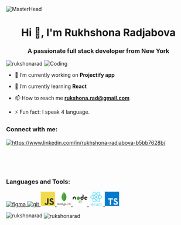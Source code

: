 ![MasterHead](https://user-images.githubusercontent.com/74038190/213910845-af37a709-8995-40d6-be59-724526e3c3d7.gif)
<h1 align="center">Hi 👋, I'm Rukhshona Radjabova</h1>
<h3 align="center">A passionate full stack developer from New York</h3>
<img align="right" alt="Coding" width="400" src="https://user-images.githubusercontent.com/74038190/236119160-976a0405-caa7-470c-9356-16d43402ea0a.gif">
<p align="left"> <img src="https://komarev.com/ghpvc/?username=rukshonarad&label=Profile%20views&color=0e75b6&style=flat" alt="rukshonarad" /> </p>

- 🔭 I’m currently working on **Projectify app**

- 🌱 I’m currently learning **React**

- 📫 How to reach me **rukshona.rad@gmail.com**
  
- ⚡ Fun fact: I speak 4 language. 

<h3 align="left">Connect with me:</h3>
<p align="left">
<a href="https://linkedin.com/in/https://www.linkedin.com/in/rukhshona-radjabova-b5bb7628b/" target="blank"><img align="center" src="https://raw.githubusercontent.com/rahuldkjain/github-profile-readme-generator/master/src/images/icons/Social/linked-in-alt.svg" alt="https://www.linkedin.com/in/rukhshona-radjabova-b5bb7628b/" height="30" width="40" /></a>
</p>
<br/>
<br/>
<br/>
<h3 align="left">Languages and Tools:</h3>

<p align="left"> <a href="https://www.figma.com/" target="_blank" rel="noreferrer"> <img src="https://www.vectorlogo.zone/logos/figma/figma-icon.svg" alt="figma" width="40" height="40"/> </a> <a href="https://git-scm.com/" target="_blank" rel="noreferrer"> <img src="https://www.vectorlogo.zone/logos/git-scm/git-scm-icon.svg" alt="git" width="40" height="40"/> </a> <a href="https://developer.mozilla.org/en-US/docs/Web/JavaScript" target="_blank" rel="noreferrer"> <img src="https://raw.githubusercontent.com/devicons/devicon/master/icons/javascript/javascript-original.svg" alt="javascript" width="40" height="40"/> </a> <a href="https://www.mongodb.com/" target="_blank" rel="noreferrer"> <img src="https://raw.githubusercontent.com/devicons/devicon/master/icons/mongodb/mongodb-original-wordmark.svg" alt="mongodb" width="40" height="40"/> </a> <a href="https://nodejs.org" target="_blank" rel="noreferrer"> <img src="https://raw.githubusercontent.com/devicons/devicon/master/icons/nodejs/nodejs-original-wordmark.svg" alt="nodejs" width="40" height="40"/> </a> <a href="https://reactjs.org/" target="_blank" rel="noreferrer"> <img src="https://raw.githubusercontent.com/devicons/devicon/master/icons/react/react-original-wordmark.svg" alt="react" width="40" height="40"/> </a> <a href="https://www.typescriptlang.org/" target="_blank" rel="noreferrer"> <img src="https://raw.githubusercontent.com/devicons/devicon/master/icons/typescript/typescript-original.svg" alt="typescript" width="40" height="40"/> </a> </p>

<p><img align="left" src="https://github-readme-stats.vercel.app/api/top-langs?username=rukshonarad&show_icons=true&locale=en&layout=compact" alt="rukshonarad" /></p>

<p>&nbsp;<img align="center" src="https://github-readme-stats.vercel.app/api?username=rukshonarad&show_icons=true&locale=en" alt="rukshonarad" /></p>
